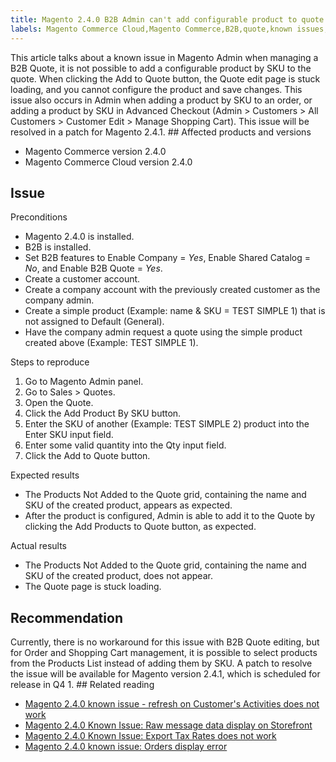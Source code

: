 ```yaml
---
title: Magento 2.4.0 B2B Admin can't add configurable product to quote
labels: Magento Commerce Cloud,Magento Commerce,B2B,quote,known issues,products,SKU,2.4.0,shopping cart,add product
---
```


This article talks about a known issue in Magento Admin when managing a B2B Quote, it is not possible to add a configurable product by SKU to the quote. When clicking the Add to Quote button, the Quote edit page is stuck loading, and you cannot configure the product and save changes. This issue also occurs in Admin when adding a product by SKU to an order, or adding a product by SKU in Advanced Checkout (Admin > Customers > All Customers > Customer Edit > Manage Shopping Cart). This issue will be resolved in a patch for Magento 2.4.1. ## Affected products and versions

* Magento Commerce version 2.4.0
* Magento Commerce Cloud version 2.4.0

## Issue

Preconditions

* Magento 2.4.0 is installed.
* B2B is installed. 
* Set B2B features to Enable Company = _Yes_, Enable Shared Catalog = _No_, and Enable B2B Quote = _Yes_. 
* Create a customer account. 
* Create a company account with the previously created customer as the company admin. 
* Create a simple product (Example: name &amp; SKU = TEST SIMPLE 1) that is not assigned to Default (General). 
* Have the company admin request a quote using the simple product created above (Example: TEST SIMPLE 1). 

Steps to reproduce

1. Go to Magento Admin panel. 
1. Go to Sales > Quotes. 
1. Open the Quote. 
1. Click the Add Product By SKU button.
1. Enter the SKU of another (Example: TEST SIMPLE 2) product into the Enter SKU input field. 
1. Enter some valid quantity into the Qty input field.
1. Click the Add to Quote button.

Expected results

* The Products Not Added to the Quote grid, containing the name and SKU of the created product, appears as expected. 
* After the product is configured, Admin is able to add it to the Quote by clicking the Add Products to Quote button, as expected. 

Actual results

* The Products Not Added to the Quote grid, containing the name and SKU of the created product, does not appear. 
* The Quote page is stuck loading. 

## Recommendation

Currently, there is no workaround for this issue with B2B Quote editing, but for Order and Shopping Cart management, it is possible to select products from the Products List instead of adding them by SKU. A patch to resolve the issue will be available for Magento version 2.4.1, which is scheduled for release in Q4 1. ## Related reading

* [Magento 2.4.0 known issue - refresh on Customer's Activities does not work](https://support.magento.com/hc/en-us/articles/360046091332)
* [Magento 2.4.0 Known Issue: Raw message data display on Storefront](https://support.magento.com/hc/en-us/articles/360045804332)
* [Magento 2.4.0 Known Issue: Export Tax Rates does not work](https://support.magento.com/hc/en-us/articles/360045850032)
* [Magento 2.4.0 known issue: Orders display error](https://support.magento.com/hc/en-us/articles/360046802271)